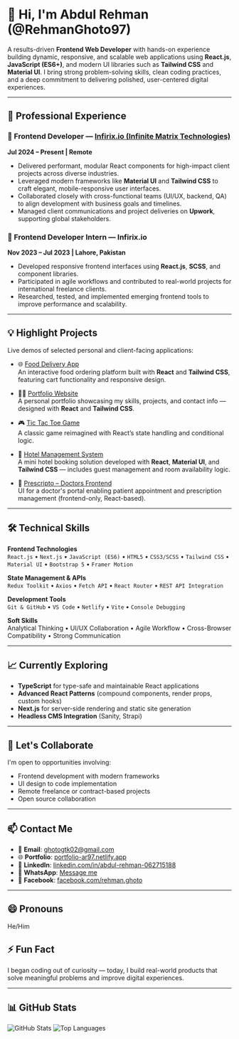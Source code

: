 # 👋 Hi, I'm Abdul Rehman (@RehmanGhoto97)

A results-driven **Frontend Web Developer** with hands-on experience building dynamic, responsive, and scalable web applications using **React.js**, **JavaScript (ES6+)**, and modern UI libraries such as **Tailwind CSS** and **Material UI**. I bring strong problem-solving skills, clean coding practices, and a deep commitment to delivering polished, user-centered digital experiences.

---

## 💼 Professional Experience

### 🚀 Frontend Developer — [Infirix.io (Infinite Matrix Technologies)](https://infirix.io)  
**Jul 2024 – Present | Remote**

- Delivered performant, modular React components for high-impact client projects across diverse industries.
- Leveraged modern frameworks like **Material UI** and **Tailwind CSS** to craft elegant, mobile-responsive user interfaces.
- Collaborated closely with cross-functional teams (UI/UX, backend, QA) to align development with business goals and timelines.
- Managed client communications and project deliveries on **Upwork**, supporting global stakeholders.

### 🧪 Frontend Developer Intern — Infirix.io  
**Nov 2023 – Jul 2023 | Lahore, Pakistan**

- Developed responsive frontend interfaces using **React.js**, **SCSS**, and component libraries.
- Participated in agile workflows and contributed to real-world projects for international freelance clients.
- Researched, tested, and implemented emerging frontend tools to improve performance and scalability.

---

## 💡 Highlight Projects

Live demos of selected personal and client-facing applications:

- 🌐 [Food Delivery App](https://food-delivery-grocery.netlify.app/)  
  An interactive food ordering platform built with **React** and **Tailwind CSS**, featuring cart functionality and responsive design.

- 🧑‍💼 [Portfolio Website](https://portfolio-ar97.netlify.app/)  
  A personal portfolio showcasing my skills, projects, and contact info — designed with **React** and **Tailwind CSS**.

- 🎮 [Tic Tac Toe Game](https://tic-tac-toe-game-by-rehman.netlify.app/)  
  A classic game reimagined with React’s state handling and conditional logic.

- 🏨 [Hotel Management System](https://hotel-management-system-mini.netlify.app/)  
  A mini hotel booking solution developed with **React**, **Material UI**, and **Tailwind CSS** — includes guest management and room availability logic.

- 💊 [Prescripto – Doctors Frontend](https://prescripto-doctors-frontend-only.netlify.app/)  
  UI for a doctor's portal enabling patient appointment and prescription management (frontend-only, React-based).

---

## 🛠️ Technical Skills

**Frontend Technologies**  
`React.js` • `Next.js` • `JavaScript (ES6)` • `HTML5` • `CSS3/SCSS` • `Tailwind CSS` • `Material UI` • `Bootstrap 5` • `Framer Motion`

**State Management & APIs**  
`Redux Toolkit` • `Axios` • `Fetch API` • `React Router` • `REST API Integration`

**Development Tools**  
`Git & GitHub` • `VS Code` • `Netlify` • `Vite` • `Console Debugging`

**Soft Skills**  
Analytical Thinking • UI/UX Collaboration • Agile Workflow • Cross-Browser Compatibility • Strong Communication

---

## 📈 Currently Exploring

- **TypeScript** for type-safe and maintainable React applications  
- **Advanced React Patterns** (compound components, render props, custom hooks)  
- **Next.js** for server-side rendering and static site generation  
- **Headless CMS Integration** (Sanity, Strapi)

---

## 🤝 Let's Collaborate

I'm open to opportunities involving:
- Frontend development with modern frameworks  
- UI design to code implementation  
- Remote freelance or contract-based projects  
- Open source collaboration

---

## 📫 Contact Me

- 📧 **Email**: [ghotogtk02@gmail.com](mailto:ghotogtk02@gmail.com)  
- 🌐 **Portfolio**: [portfolio-ar97.netlify.app](https://portfolio-ar97.netlify.app)  
- 💼 **LinkedIn**: [linkedin.com/in/abdul-rehman-062715188](https://www.linkedin.com/in/abdul-rehman-062715188/)  
- 📱 **WhatsApp**: [Message me](https://wa.me/923052730732)  
- 👤 **Facebook**: [facebook.com/rehman.ghoto](https://web.facebook.com/profile.php?id=100011005838665)

---

## 😄 Pronouns
He/Him

## ⚡ Fun Fact
I began coding out of curiosity — today, I build real-world products that solve meaningful problems and improve digital experiences.

---

## 📊 GitHub Stats

![GitHub Stats](https://github-readme-stats.vercel.app/api?username=RehmanGhoto97&show_icons=true&theme=radical)
![Top Languages](https://github-readme-stats.vercel.app/api/top-langs/?username=RehmanGhoto97&layout=compact&theme=radical)
